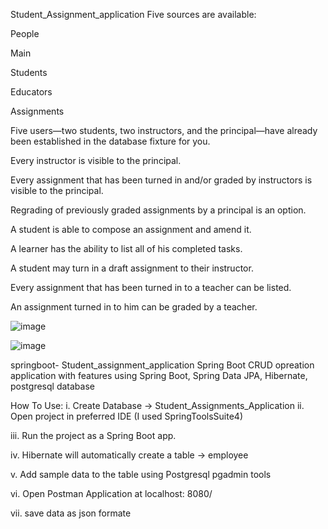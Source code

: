 Student_Assignment_application
Five sources are available:

People

Main

Students

Educators

Assignments

Five users—two students, two instructors, and the principal—have already been established in the database fixture for you.

Every instructor is visible to the principal.

Every assignment that has been turned in and/or graded by instructors is visible to the principal.

Regrading of previously graded assignments by a principal is an option.

A student is able to compose an assignment and amend it.

A learner has the ability to list all of his completed tasks.

A student may turn in a draft assignment to their instructor.

Every assignment that has been turned in to a teacher can be listed.

An assignment turned in to him can be graded by a teacher.

![image](https://github.com/user-attachments/assets/87d0a60e-f046-4a50-9b81-60a267f89aa4)

![image](https://github.com/user-attachments/assets/28718190-3ec0-4b75-9cf9-b6b1853dd929)

springboot- Student_assignment_application
Spring Boot CRUD opreation application with features using Spring Boot, Spring Data JPA, Hibernate, postgresql database

How To Use: i. Create Database -> Student_Assignments_Application ii. Open project in preferred IDE (I used SpringToolsSuite4)

iii. Run the project as a Spring Boot app.

iv. Hibernate will automatically create a table -> employee

v. Add sample data to the table using Postgresql pgadmin tools

vi. Open Postman Application at localhost: 8080/

vii. save data as json formate
